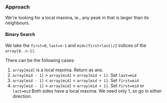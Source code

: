 ### Approach
We're looking for a local maxima, ie., any peak in that is larger than its neighbours.

#### Binary Search
We take the `first=0`, `last=n-1` and `mid=(first+last)/2` indices of the `array[0..n-1]`.

There can be the following cases:
1. `array[mid]` is a local maxima. Return as ans.
2. `array[mid - 1]` > `array[mid]` > `array[mid + 1]`. Set `last=mid`
3. `array[mid - 1]` < `array[mid]` < `array[mid + 1]`. Set `first=mid`
4. `array[mid - 1]` > `array[mid]` < `array[mid + 1]`. Set `first=mid` or `last=mid` Both sides have a local maxima. We need only 1, so go in either direction.


